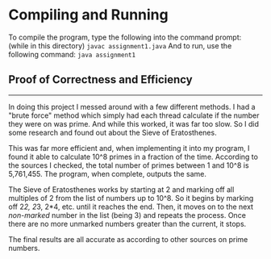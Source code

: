 # Compiling and Running
To compile the program, type the following into the command prompt: (while in this directory)
`javac assignment1.java`
And to run, use the following command:
`java assignment1`

## Proof of Correctness and Efficiency
---
In doing this project I messed around with a few different methods. I had a "brute force" method
which simply had each thread calculate if the number they were on was prime. And while this worked, 
it was far too slow. So I did some research and found out about the Sieve of Eratosthenes.

This was far more efficient and, when implementing it into my program, I found it able to calculate
10^8 primes in a fraction of the time. According to the sources I checked, the total number of primes
between 1 and 10^8 is 5,761,455. The program, when complete, outputs the same.

The Sieve of Eratosthenes works by starting at 2 and marking off all multiples of 2 from the list of
numbers up to 10^8. So it begins by marking off 2*2, 2*3, 2*4, etc. until it reaches the end. Then,
it moves on to the next *non-marked* number in the list (being 3) and repeats the process. Once there
are no more unmarked numbers greater than the current, it stops.

The final results are all accurate as according to other sources on prime numbers.
